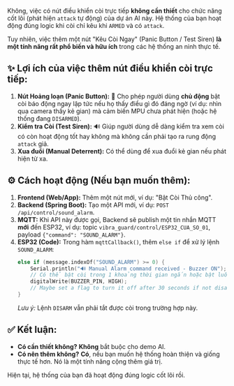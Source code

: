 Không, việc có nút điều khiển còi trực tiếp **không cần thiết** cho chức năng cốt lõi (phát hiện `attack` tự động) của dự án AI này. Hệ thống của bạn hoạt động đúng logic khi còi chỉ kêu khi `ARMED` và có `attack`.

Tuy nhiên, việc thêm một nút "Kêu Còi Ngay" (Panic Button / Test Siren) **là một tính năng rất phổ biến và hữu ích** trong các hệ thống an ninh thực tế.

## ✨ Lợi ích của việc thêm nút điều khiển còi trực tiếp:

1.  **Nút Hoảng loạn (Panic Button):** 🚨 Cho phép người dùng **chủ động** bật còi báo động ngay lập tức nếu họ thấy điều gì đó đáng ngờ (ví dụ: nhìn qua camera thấy kẻ gian) mà cảm biến MPU chưa phát hiện (hoặc hệ thống đang `DISARMED`).
2.  **Kiểm tra Còi (Test Siren):** 🔊 Giúp người dùng dễ dàng kiểm tra xem còi có còn hoạt động tốt hay không mà không cần phải tạo ra rung động `attack` giả.
3.  **Xua đuổi (Manual Deterrent):** Có thể dùng để xua đuổi kẻ gian nếu phát hiện từ xa.

## ⚙️ Cách hoạt động (Nếu bạn muốn thêm):

1.  **Frontend (Web/App):** Thêm một nút mới, ví dụ: "Bật Còi Thủ công".
2.  **Backend (Spring Boot):** Tạo một API mới, ví dụ: `POST /api/control/sound_alarm`.
3.  **MQTT:** Khi API này được gọi, Backend sẽ publish một tin nhắn MQTT **mới** đến ESP32, ví dụ: topic `vibra_guard/control/ESP32_CUA_SO_01`, payload `{"command": "SOUND_ALARM"}`.
4.  **ESP32 (Code):** Trong hàm `mqttCallback()`, thêm `else if` để xử lý lệnh `SOUND_ALARM`:
    ```cpp
    else if (message.indexOf("SOUND_ALARM") >= 0) {
        Serial.println("🔊 Manual Alarm command received - Buzzer ON");
        // Có thể bật còi trong 1 khoảng thời gian ngắn hoặc bật luôn
        digitalWrite(BUZZER_PIN, HIGH);
        // Maybe set a flag to turn it off after 30 seconds if not disarmed?
    }
    ```
    _Lưu ý:_ Lệnh `DISARM` vẫn phải tắt được còi trong trường hợp này.

## ✅ Kết luận:

- **Có cần thiết không?** **Không** bắt buộc cho demo AI.
- **Có nên thêm không?** **Có**, nếu bạn muốn hệ thống hoàn thiện và giống thực tế hơn. Nó là một tính năng cộng thêm giá trị.

Hiện tại, hệ thống của bạn đã hoạt động đúng logic cốt lõi rồi.
